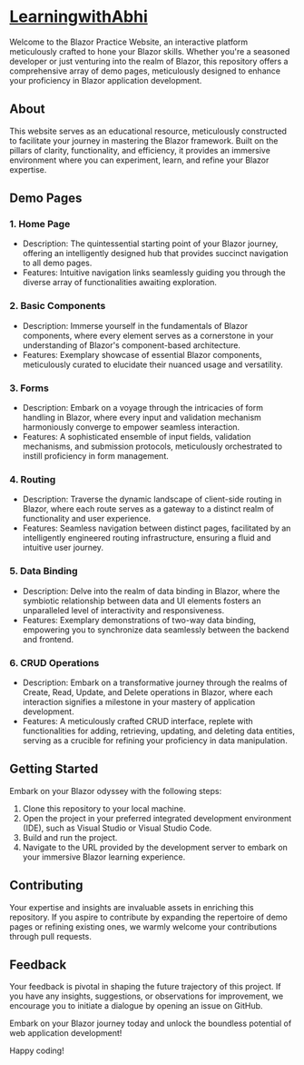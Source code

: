 
# [LearningwithAbhi](https://abhikpt.github.io/LearningwithAbhi/)


Welcome to the Blazor Practice Website, an interactive platform meticulously crafted to hone your Blazor skills. Whether you're a seasoned developer or just venturing into the realm of Blazor, this repository offers a comprehensive array of demo pages, meticulously designed to enhance your proficiency in Blazor application development.

## About

This website serves as an educational resource, meticulously constructed to facilitate your journey in mastering the Blazor framework. Built on the pillars of clarity, functionality, and efficiency, it provides an immersive environment where you can experiment, learn, and refine your Blazor expertise.

## Demo Pages

### 1. Home Page
- Description: The quintessential starting point of your Blazor journey, offering an intelligently designed hub that provides succinct navigation to all demo pages.
- Features: Intuitive navigation links seamlessly guiding you through the diverse array of functionalities awaiting exploration.

### 2. Basic Components
- Description: Immerse yourself in the fundamentals of Blazor components, where every element serves as a cornerstone in your understanding of Blazor's component-based architecture.
- Features: Exemplary showcase of essential Blazor components, meticulously curated to elucidate their nuanced usage and versatility.

### 3. Forms
- Description: Embark on a voyage through the intricacies of form handling in Blazor, where every input and validation mechanism harmoniously converge to empower seamless interaction.
- Features: A sophisticated ensemble of input fields, validation mechanisms, and submission protocols, meticulously orchestrated to instill proficiency in form management.

### 4. Routing
- Description: Traverse the dynamic landscape of client-side routing in Blazor, where each route serves as a gateway to a distinct realm of functionality and user experience.
- Features: Seamless navigation between distinct pages, facilitated by an intelligently engineered routing infrastructure, ensuring a fluid and intuitive user journey.

### 5. Data Binding
- Description: Delve into the realm of data binding in Blazor, where the symbiotic relationship between data and UI elements fosters an unparalleled level of interactivity and responsiveness.
- Features: Exemplary demonstrations of two-way data binding, empowering you to synchronize data seamlessly between the backend and frontend.

### 6. CRUD Operations
- Description: Embark on a transformative journey through the realms of Create, Read, Update, and Delete operations in Blazor, where each interaction signifies a milestone in your mastery of application development.
- Features: A meticulously crafted CRUD interface, replete with functionalities for adding, retrieving, updating, and deleting data entities, serving as a crucible for refining your proficiency in data manipulation.

## Getting Started

Embark on your Blazor odyssey with the following steps:

1. Clone this repository to your local machine.
2. Open the project in your preferred integrated development environment (IDE), such as Visual Studio or Visual Studio Code.
3. Build and run the project.
4. Navigate to the URL provided by the development server to embark on your immersive Blazor learning experience.

## Contributing

Your expertise and insights are invaluable assets in enriching this repository. If you aspire to contribute by expanding the repertoire of demo pages or refining existing ones, we warmly welcome your contributions through pull requests.

## Feedback

Your feedback is pivotal in shaping the future trajectory of this project. If you have any insights, suggestions, or observations for improvement, we encourage you to initiate a dialogue by opening an issue on GitHub.

Embark on your Blazor journey today and unlock the boundless potential of web application development!

Happy coding!
